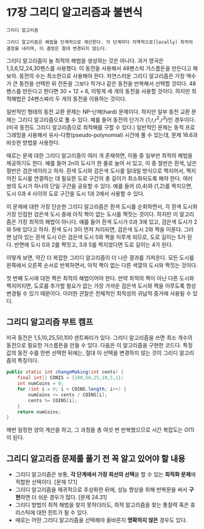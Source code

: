 # 17장 그리디 알고리즘과 불변식

```text
그리디 알고리즘

그리디 알고리즘은 해법을 단계적으로 계산한다. 각 단계마다 지역적으로(locally) 최적의 결정을 내리며, 이 결정은 절대 변경되지 않는다.
```

그리디 알고리즘이 늘 최적의 해법을 생성하는 것은 아니다. 과거 영국은 1,3,6,12,24,30펜스를 사용했다. 이 동전을 사용해서 48펜스틔 거스름돈을 만든다고 해보자. 동전의 수는 최소한으로 사용해야 한다. 자연스러운 그리디 알고리즘은 가장 액수가 큰 동전을 선택한 뒤 잔돈을 그보다 작거나 같은 동전을 반복해서 선택할 것이다. 48펜스를 만든다고 한다면 30 + 12 + 6, 이렇게 세 개의 동전을 사용할 것이다. 하지만 최적해법은 24펜스짜리 두 개의 동전을 이용하는 것이다.

일반적인 형태의 동전 교환 문제는 NP-난해(hard) 문제이다. 하지만 일부 동전 교환 문제는 그리디 알고리즘으로 풀 수 있다. 예를 들어 동전의 단가가 {1,r,$r^2$,$r^3$}인 경우이다. (미국 동전도 그리디 알고리즘으로 최적해를 구할 수 있다.) 일반적인 문제는 동적 프로그래밍을 사용해서 유사-다항(pseudo-polynomial) 시간에 풀 수 있는데, 문제 16.6과 비슷한 방법을 사용한다.

때로는 문제 대한 그리디 알고리즘이 여러 개 존재하면, 이들 중 일부만 최적의 해법을 제공하기도 한다. 예를 들어 2n의 도시가 한 줄로 늘어 서 있고, 이 중 절반은 흰색, 남은 절반은 검은색이라고 하자. 흰색 도시와 검은색 도시를 일대일 방식으로 짝지어서, 짝지어진 도시를 연결하는 데 필요한 도로 구간의 총 길이가 최소화되도록 해야 한다. 여러 쌍의 도시가 하나의 단일 구간을 공유할 수 있다. 예를 들어 (0,4)와 (1,2)를 짝지으면, 도시 0과 4 사이의 도로 구간을 도시 1과 2에서 사용할 수 있다.

이 문제에 대한 가장 단순한 그리디 알고리즘은 흰색 도시를 순회하면서, 각 흰색 도시와 가장 인접한 검은색 도시 중에 아직 짝이 없는 도시를 짝짓는 것이다. 하지만 이 알고리즘은 가장 최적의 해법이 아니다. 예를 들어 흰색 도시가 0과 3에 있고, 검은색 도시가 2와 5에 있다고 하자. 흰색 도시 3이 먼저 처리되면, 검은색 도시 2와 짝을 이룬다. 그러면 남아 있는 흰색 도시 0은 검은색 도시 5와 짝을 이루게 되므로, 도로 길이는 5가 된다. 반면에 도시 0과 2를 짝짓고, 3과 5를 짝지었다면 도로 길이는 4가 된다.

이렇게 보면, 약간 더 복잡한 그리디 알고리즘이 더 나은 결과를 가져온다. 모든 도시를 왼쪽에서 오른쪽 순서로 반복하면서, 아직 짝이 없는 다른 색깔의 도시와 짝짓는 것이다.

첫 번째 도시에 대한 짝은 최적의 해법이어야 한다. 만약 최적의 짝이 아닌 다른 도시와 짝지어지면, 도로를 추가할 필요가 없는 가장 가까운 검은색 도시와 짝을 이루도록 항상 변경될 수 있기 때문이다. 이러한 관찰은 전체적인 최적성의 귀납적 증거에 사용될 수 있다.

## 그리디 알고리즘 부트 캠프

미국 동전은 1,5,10,25,50,100 센트짜리가 있다. 그리디 알고리즘을 쓰면 최소 개수의 동전으로 필요한 거스름돈을 만들 수 있다. 다음은 이 알고리즘을 구현한 코드다. 특정 값의 동전 수를 한번 선택한 뒤에는, 절대 이 선택을 변경하지 않는 것이 그리디 알고리즘의 특징이다.

```java
public static int changeMaking(int cents) {
    final int[] CONIS = {100,50,25,10,5,1};
    int numCoins = 0;
    for (int i = 0; i < COINS.length; i++) {
        numCoins += cents / COINS[i];
        cents %= COINS[i];
    }
    return numCoins;
}
```

매번 일정한 양의 계산을 하고, 그 과정을 총 여섯 번 반복했으므로 시간 복잡도는 $O(1)$이 된다.

## 그리디 알고리즘 문제를 풀기 전 꼭 알고 있어야 할 내용

- 그리디 알고리즘은 보통, **각 단계에서 가장 최선의 선택**을 할 수 있는 **최적화 문제**에 적합한 선택이다. [문제 17.1]
- 그리디 알고리즘을 재귀적으로 추상화한 뒤에, 성능 향상을 위해 반복문을 써서 **구현**하면 더 쉬운 경우가 많다. [문제 24.31]
- 그리디 방법이 최적 해법을 찾지 못하더라도, 최적 알고리즘을 찾는 통찰력 혹은 휴리스틱에 대한 힌트가 될 수 있다.
- 때로는 어떤 그리디 알고리즘을 선택해야 올바른지 **명확하지 않은** 경우도 있다.

